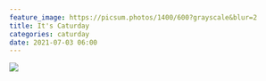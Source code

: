```yaml
---
feature_image: https://picsum.photos/1400/600?grayscale&blur=2
title: It's Caturday
categories: caturday
date: 2021-07-03 06:00
---
```


![](https://res.cloudinary.com/paddysplace/image/upload/e_oil_paint:25/v1625262596/blog/hzwjmcjg1c7zc4lga1vr.jpg)
